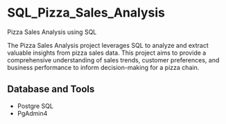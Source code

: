 # SQL_Pizza_Sales_Analysis
Pizza Sales Analysis using SQL

The Pizza Sales Analysis project leverages SQL to analyze and extract valuable insights from pizza sales data. This project aims to provide a comprehensive understanding of sales trends, customer preferences, and business performance to inform decision-making for a pizza chain.

## Database and Tools
* Postgre SQL
* PgAdmin4
